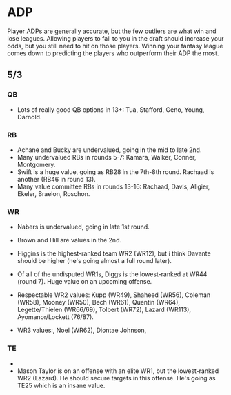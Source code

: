 # ADP
Player ADPs are generally accurate, but the few outliers are what win and lose leagues. Allowing players to fall to you in the draft should increase your odds, but you still need to hit on those players. Winning your fantasy league comes down to predicting the players who outperform their ADP the most.

## 5/3

### QB
- Lots of really good QB options in 13+: Tua, Stafford, Geno, Young, Darnold.

### RB
- Achane and Bucky are undervalued, going in the mid to late 2nd.
- Many undervalued RBs in rounds 5-7: Kamara, Walker, Conner, Montgomery.
- Swift is a huge value, going as RB28 in the 7th-8th round. Rachaad is another (RB46 in round 13).
- Many value committee RBs in rounds 13-16: Rachaad, Davis, Allgier, Ekeler, Braelon, Roschon.

### WR
- Nabers is undervalued, going in late 1st round.
- Brown and Hill are values in the 2nd.
- Higgins is the highest-ranked team WR2 (WR12), but i think Davante should be higher (he's going almost a full round later).
- Of all of the undisputed WR1s, Diggs is the lowest-ranked at WR44 (round 7). Huge value on an upcoming offense.
- Respectable WR2 values: Kupp (WR49), Shaheed (WR56), Coleman (WR58), Mooney (WR50), Bech (WR61), Quentin (WR64), Legette/Thielen (WR66/69), Tolbert (WR72), Lazard (WR113), Ayomanor/Lockett (76/87).

- WR3 values:, Noel (WR62), 
Diontae Johnson, 

### TE
- 
- Mason Taylor is on an offense with an elite WR1, but the lowest-ranked WR2 (Lazard). He should secure targets in this offense. He's going as TE25 which is an insane value.